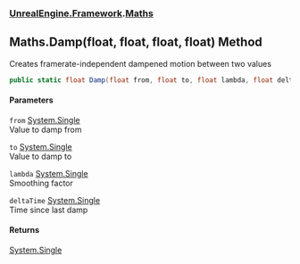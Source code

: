 ### [UnrealEngine.Framework](UnrealEngine_Framework.md 'UnrealEngine.Framework').[Maths](Maths.md 'UnrealEngine.Framework.Maths')
## Maths.Damp(float, float, float, float) Method
Creates framerate-independent dampened motion between two values  
```csharp
public static float Damp(float from, float to, float lambda, float deltaTime);
```
#### Parameters
<a name='UnrealEngine_Framework_Maths_Damp(float_float_float_float)_from'></a>
`from` [System.Single](https://docs.microsoft.com/en-us/dotnet/api/System.Single 'System.Single')  
Value to damp from
  
<a name='UnrealEngine_Framework_Maths_Damp(float_float_float_float)_to'></a>
`to` [System.Single](https://docs.microsoft.com/en-us/dotnet/api/System.Single 'System.Single')  
Value to damp to
  
<a name='UnrealEngine_Framework_Maths_Damp(float_float_float_float)_lambda'></a>
`lambda` [System.Single](https://docs.microsoft.com/en-us/dotnet/api/System.Single 'System.Single')  
Smoothing factor
  
<a name='UnrealEngine_Framework_Maths_Damp(float_float_float_float)_deltaTime'></a>
`deltaTime` [System.Single](https://docs.microsoft.com/en-us/dotnet/api/System.Single 'System.Single')  
Time since last damp
  
#### Returns
[System.Single](https://docs.microsoft.com/en-us/dotnet/api/System.Single 'System.Single')  
